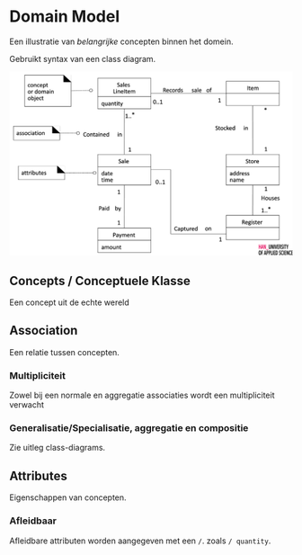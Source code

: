# Domain Model
Een illustratie van _belangrijke_ concepten binnen het domein. 

Gebruikt syntax van een class diagram.

![](assets/example.png)

## Concepts / Conceptuele Klasse
Een concept uit de echte wereld

## Association
Een relatie tussen concepten.

### Multipliciteit
Zowel bij een normale en aggregatie associaties wordt een multipliciteit verwacht

### Generalisatie/Specialisatie, aggregatie en compositie
Zie uitleg class-diagrams.

## Attributes
Eigenschappen van concepten.

### Afleidbaar
Afleidbare attributen worden aangegeven met een `/`. zoals `/ quantity`.